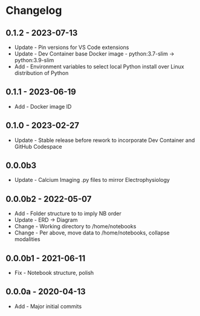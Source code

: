 # Changelog

## 0.1.2 - 2023-07-13

+ Update - Pin versions for VS Code extensions
+ Update - Dev Container base Docker image - python:3.7-slim -> python:3.9-slim
+ Add - Environment variables to select local Python install over Linux distribution of Python

## 0.1.1 - 2023-06-19

+ Add - Docker image ID

## 0.1.0 - 2023-02-27

+ Update - Stable release before rework to incorporate Dev Container and GitHub Codespace

## 0.0.0b3

+ Update - Calcium Imaging .py files to mirror Electrophysiology

## 0.0.0b2 - 2022-05-07

+ Add - Folder structure to to imply NB order
+ Update - ERD -> Diagram
+ Change - Working directory to /home/notebooks
+ Change - Per above, move data to /home/notebooks, collapse modalities

## 0.0.0b1 - 2021-06-11

+ Fix - Notebook structure, polish

## 0.0.0a - 2020-04-13

+ Add - Major initial commits
